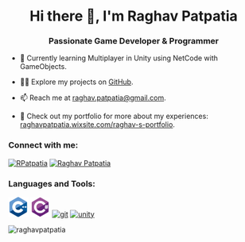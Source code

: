 <h1 align="center">Hi there 👋, I'm Raghav Patpatia</h1>
<h3 align="center">Passionate Game Developer & Programmer</h3>

- 🔭 Currently learning Multiplayer in Unity using NetCode with GameObjects. 

- 👨‍💻 Explore my projects on [GitHub](https://github.com/raghavpatpatia).

- 📫 Reach me at [raghav.patpatia@gmail.com](mailto:raghav.patpatia@gmail.com).

- 📄 Check out my portfolio for more about my experiences: [raghavpatpatia.wixsite.com/raghav-s-portfolio](https://raghavpatpatia.wixsite.com/raghav-s-portfolio).

<h3 align="left">Connect with me:</h3>
<p align="left">
<a href="https://twitter.com/RPatpatia" target="_blank"><img align="center" src="https://raw.githubusercontent.com/rahuldkjain/github-profile-readme-generator/master/src/images/icons/Social/twitter.svg" alt="RPatpatia" height="30" width="40" /></a>
<a href="https://www.linkedin.com/in/raghav-p-a74460214/" target="_blank"><img align="center" src="https://raw.githubusercontent.com/rahuldkjain/github-profile-readme-generator/master/src/images/icons/Social/linked-in-alt.svg" alt="Raghav Patpatia" height="30" width="40" /></a>
</p>

<h3 align="left">Languages and Tools:</h3>
<p align="left">
  <a href="https://www.w3schools.com/cpp/" target="_blank"><img src="https://raw.githubusercontent.com/devicons/devicon/master/icons/cplusplus/cplusplus-original.svg" alt="cplusplus" width="40" height="40"/></a>
  <a href="https://www.w3schools.com/cs/" target="_blank"><img src="https://raw.githubusercontent.com/devicons/devicon/master/icons/csharp/csharp-original.svg" alt="csharp" width="40" height="40"/></a>
  <a href="https://git-scm.com/" target="_blank"><img src="https://www.vectorlogo.zone/logos/git-scm/git-scm-icon.svg" alt="git" width="40" height="40"/></a>
  <a href="https://unity.com/" target="_blank"><img src="https://www.vectorlogo.zone/logos/unity3d/unity3d-icon.svg" alt="unity" width="40" height="40"/></a>
</p>

<p><img align="left" src="https://github-readme-stats.vercel.app/api?username=raghavpatpatia&show_icons=true&theme=dracula&locale=en" alt="raghavpatpatia" /></p>

